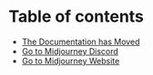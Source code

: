 # Table of contents

* [The Documentation has Moved](README.md)
* [Go to Midjourney Discord](http://discord.gg/midjourney)
* [Go to Midjourney Website](https://www.midjourney.com/app/)
